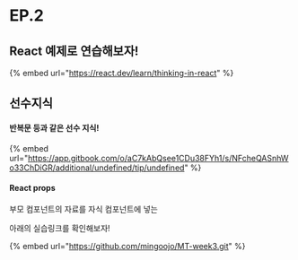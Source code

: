 # EP.2

## React 예제로 연습해보자!

{% embed url="https://react.dev/learn/thinking-in-react" %}

## 선수지식

#### 반복문 등과 같은 선수 지식!

{% embed url="https://app.gitbook.com/o/aC7kAbQsee1CDu38FYh1/s/NFcheQASnhWo33ChDiGR/additional/undefined/tip/undefined" %}

#### React props

부모 컴포넌트의 자료를 자식 컴포넌트에 넣는&#x20;



아래의 실습링크를 확인해보자!

{% embed url="https://github.com/mingoojo/MT-week3.git" %}
